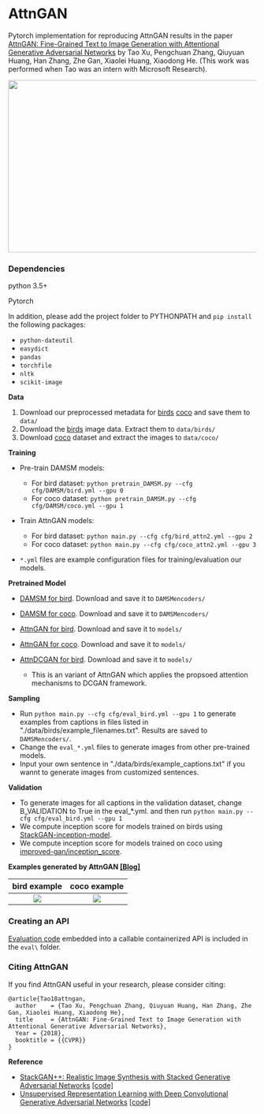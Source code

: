 # AttnGAN

Pytorch implementation for reproducing AttnGAN results in the paper [AttnGAN: Fine-Grained Text to Image Generation
with Attentional Generative Adversarial Networks](https://arxiv.org/pdf/1711.10485.pdf) by Tao Xu, Pengchuan Zhang, Qiuyuan Huang, Han Zhang, Zhe Gan, Xiaolei Huang, Xiaodong He. (This work was performed when Tao was an intern with Microsoft Research). 

<img src="framework.png" width="900px" height="350px"/>


### Dependencies
python 3.5+

Pytorch

In addition, please add the project folder to PYTHONPATH and `pip install` the following packages:
- `python-dateutil`
- `easydict`
- `pandas`
- `torchfile`
- `nltk`
- `scikit-image`



**Data**

1. Download our preprocessed metadata for [birds](https://drive.google.com/open?id=1O_LtUP9sch09QH3s_EBAgLEctBQ5JBSJ) [coco](https://drive.google.com/open?id=1rSnbIGNDGZeHlsUlLdahj0RJ9oo6lgH9) and save them to `data/`
2. Download the [birds](http://www.vision.caltech.edu/visipedia/CUB-200-2011.html) image data. Extract them to `data/birds/`
3. Download [coco](http://cocodataset.org/#download) dataset and extract the images to `data/coco/`



**Training**
- Pre-train DAMSM models:
  - For bird dataset: `python pretrain_DAMSM.py --cfg cfg/DAMSM/bird.yml --gpu 0`
  - For coco dataset: `python pretrain_DAMSM.py --cfg cfg/DAMSM/coco.yml --gpu 1`
 
- Train AttnGAN models:
  - For bird dataset: `python main.py --cfg cfg/bird_attn2.yml --gpu 2`
  - For coco dataset: `python main.py --cfg cfg/coco_attn2.yml --gpu 3`

- `*.yml` files are example configuration files for training/evaluation our models.



**Pretrained Model**
- [DAMSM for bird](https://drive.google.com/open?id=1GNUKjVeyWYBJ8hEU-yrfYQpDOkxEyP3V). Download and save it to `DAMSMencoders/`
- [DAMSM for coco](https://drive.google.com/open?id=1zIrXCE9F6yfbEJIbNP5-YrEe2pZcPSGJ). Download and save it to `DAMSMencoders/`
- [AttnGAN for bird](https://drive.google.com/open?id=1lqNG75suOuR_8gjoEPYNp8VyT_ufPPig). Download and save it to `models/`
- [AttnGAN for coco](https://drive.google.com/open?id=1i9Xkg9nU74RAvkcqKE-rJYhjvzKAMnCi). Download and save it to `models/`

- [AttnDCGAN for bird](https://drive.google.com/open?id=19TG0JUoXurxsmZLaJ82Yo6O0UJ6aDBpg). Download and save it to `models/`
  - This is an variant of AttnGAN which applies the propsoed attention mechanisms to DCGAN framework. 

**Sampling**
- Run `python main.py --cfg cfg/eval_bird.yml --gpu 1` to generate examples from captions in files listed in "./data/birds/example_filenames.txt". Results are saved to `DAMSMencoders/`. 
- Change the `eval_*.yml` files to generate images from other pre-trained models. 
- Input your own sentence in "./data/birds/example_captions.txt" if you wannt to generate images from customized sentences. 

**Validation**
- To generate images for all captions in the validation dataset, change B_VALIDATION to True in the eval_*.yml. and then run `python main.py --cfg cfg/eval_bird.yml --gpu 1`
- We compute inception score for models trained on birds using [StackGAN-inception-model](https://github.com/hanzhanggit/StackGAN-inception-model).
- We compute inception score for models trained on coco using [improved-gan/inception_score](https://github.com/openai/improved-gan/tree/master/inception_score).


**Examples generated by AttnGAN [[Blog]](https://blogs.microsoft.com/ai/drawing-ai/)**

 bird example              |  coco example
:-------------------------:|:-------------------------:
![](https://github.com/taoxugit/AttnGAN/blob/master/example_bird.png)  |  ![](https://github.com/taoxugit/AttnGAN/blob/master/example_coco.png)


### Creating an API
[Evaluation code](eval) embedded into a callable containerized API is included in the `eval\` folder.

### Citing AttnGAN
If you find AttnGAN useful in your research, please consider citing:

```
@article{Tao18attngan,
  author    = {Tao Xu, Pengchuan Zhang, Qiuyuan Huang, Han Zhang, Zhe Gan, Xiaolei Huang, Xiaodong He},
  title     = {AttnGAN: Fine-Grained Text to Image Generation with Attentional Generative Adversarial Networks},
  Year = {2018},
  booktitle = {{CVPR}}
}
```

**Reference**

- [StackGAN++: Realistic Image Synthesis with Stacked Generative Adversarial Networks](https://arxiv.org/abs/1710.10916) [[code]](https://github.com/hanzhanggit/StackGAN-v2)
- [Unsupervised Representation Learning with Deep Convolutional Generative Adversarial Networks](https://arxiv.org/abs/1511.06434) [[code]](https://github.com/carpedm20/DCGAN-tensorflow)
